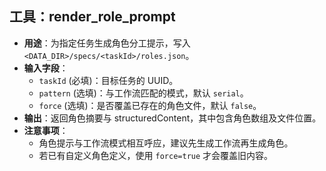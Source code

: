 ## 工具：render_role_prompt

- **用途**：为指定任务生成角色分工提示，写入 `<DATA_DIR>/specs/<taskId>/roles.json`。
- **输入字段**：
  - `taskId` (必填)：目标任务的 UUID。
  - `pattern` (选填)：与工作流匹配的模式，默认 `serial`。
  - `force` (选填)：是否覆盖已存在的角色文件，默认 `false`。
- **输出**：返回角色摘要与 structuredContent，其中包含角色数组及文件位置。
- **注意事项**：
  - 角色提示与工作流模式相互呼应，建议先生成工作流再生成角色。
  - 若已有自定义角色定义，使用 `force=true` 才会覆盖旧内容。
